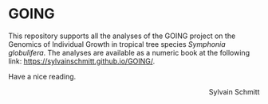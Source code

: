 GOING
=====

This repository supports all the analyses of the GOING project on the Genomics of Individual Growth in tropical tree species *Symphonia globulifera*.
The analyses are available as a numeric book at the following link: https://sylvainschmitt.github.io/GOING/.

Have a nice reading.

<div align="right">  Sylvain Schmitt

